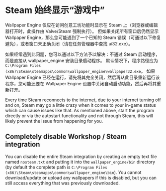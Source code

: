 # Steam 始终显示“游戏中”
Wallpaper Engine 仅应在访问创意工坊功能时显示在 Steam 上（浏览器或编辑器打开时，此操作由 Valve/Steam 强制执行）。 但如果关闭所有窗口后仍然显示 Wallpaper Engine，那么您可能遇到了一个已知的 Steam 错误（可通过以下修复避免），或者窗口未正确关闭（请在任务管理器中查找 ui32.exe）。

如果经常遇到此问题，您可以通过以下方法予以解决：不通过 Steam 启动程序，而是直接从 wallpaper_engine 安装目录启动程序。 默认情况下，程序路径应为 `C:\Program Files (x86)\Steam\steamapps\common\wallpaper_engine\wallpaper32.exe`。 如果 Wallpaper Engine 已经在运行，请先将其完全关闭，然后再从此目录重新运行该程序，您可能还要在 Wallpaper Engine 设置中关闭自动启动功能，然后再将其重新打开。

Every time Steam reconnects to the internet, due to your internet turning off and on, Steam may go a little crazy when it comes to your in-game status which can cause issues like that. As mentioned above, start the program directly or via the autostart functionality and not through Steam, this will likely prevent the issue from happening for you.

## Completely disable Workshop / Steam integration
You can disable the entire Steam integration by creating an empty text file named `nosteam.txt` and putting it into the `wallpaper_engine/bin` directory (by default the complete path is `C:\Program Files (x86)\Steam\steamapps\common\wallpaper_engine\bin`). You cannot download/update or upload any wallpapers if this is disabled, but you can still access everything that was previously downloaded. 